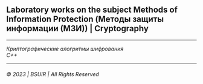 ## Laboratory works on the subject Methods of Information Protection (Методы защиты информации (МЗИ)) | Cryptography
---
_Криптографические алогритмы шифрования_  
_С++_
___  

###### © 2023  | BSUIR | All Rights Reserved
